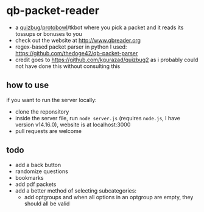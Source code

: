 # qb-packet-reader
- a [quizbug](https://quizbug2.karangurazada.com/)/[protobowl](https://protobowl.com/)/tkbot where you pick a packet and it reads its tossups or bonuses to you
- check out the website at http://www.qbreader.org
- regex-based packet parser in python I used: https://github.com/thedoge42/qb-packet-parser
- credit goes to https://github.com/kgurazad/quizbug2 as i probably could not have done this without consulting this

## how to use
if you want to run the server locally:
- clone the reponsitory
- inside the server file, run `node server.js` (requires `node.js`, I have version v14.16.0), website is at localhost:3000
- pull requests are welcome

## todo
- add a back button
- randomize questions
- bookmarks
- add pdf packets
- add a better method of selecting subcategories:
    - add optgroups and when all options in an optgroup are empty, they should all be valid
